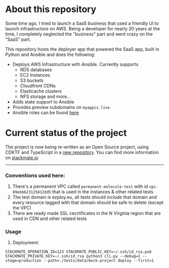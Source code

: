 # About this repository

Some time ago, I tried to launch a SaaS business that used a friendly UI to launch infrastructure on AWS. Being a developer for nearly 20 years at the time, I completely neglected the "business" part and went crazy on the "SaaS" part.

This repository hosts the deployer app that powered the SaaS app, built in Python and Ansible and does the following:
- Deploys AWS Infrastructure with Ansible. Currently supports
  - RDS databases
  - EC2 Instances
  - S3 buckets
  - Cloudfront CDNs
  - Elasticache clusters
  - NFS storage and more...
- Adds state support to Ansible
- Provides preview subdomains on `myappis.live`
- Ansible roles can be found [here](stackmate/ansible/roles)


# Current status of the project
The project is now being re-written as an Open Source project, using CDKTF and TypeScript in a [new repository](https://github.com/stackmate-io/stackmate). You can find more information on [stackmate.io](https://stackmate.io)

------

### Conventions used here:
1. There's a permanent VPC called `permanent-molecule-test` with id `vpc-09ebb623125812dd5` that is used in the instances & other related tests
2. The test domain is ezploy.eu, all tests should include that domain and every resource tagged with that domain should be safe to delete (except the VPC)
3. There are ready made SSL cecrtificates in the N Virginia region that are used in CDN and other related tests


### Usage

1. Deployment:

```
STACKMATE_OPERATION_ID=123 STACKMATE_PUBLIC_KEY=~/.ssh/id_rsa.pub STACKMATE_PRIVATE_KEY=~/.ssh/id_rsa python3 cli.py --debug=1 --stage=production --path=./tests/data/mock-project deploy --first=1
```

